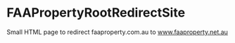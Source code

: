# FAAPropertyRootRedirectSite
Small HTML page to redirect faaproperty.com.au to www.faaproperty.net.au
